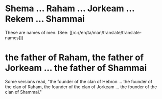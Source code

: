 # Shema ... Raham ... Jorkeam ... Rekem ... Shammai

These are names of men. (See: [[rc://en/ta/man/translate/translate-names]])

# the father of Raham, the father of Jorkeam ... the father of Shammai

Some versions read, "the founder of the clan of Hebron ... the founder of the clan of Raham, the founder of the clan of Jorkeam ... the founder of the clan of Shammai."

